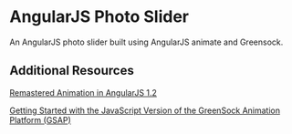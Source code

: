 AngularJS Photo Slider
====================

An AngularJS photo slider built using AngularJS animate and Greensock.

## Additional Resources

[Remastered Animation in AngularJS 1.2](http://www.yearofmoo.com/2013/08/remastered-animation-in-angularjs-1-2.html)

[Getting Started with the JavaScript Version of the GreenSock Animation Platform (GSAP)](https://www.greensock.com/get-started-js/)
